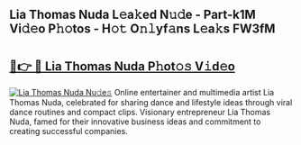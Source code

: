 ## Lia Thomas Nuda L𝚎a𝚔ed N𝚞𝚍e - Part-k1M Vi𝚍𝚎o P𝚑𝚘tos - H𝚘𝚝 O𝚗𝚕yf𝚊ns L𝚎a𝚔s FW3fM

# <h2><a href="http://kfadx8u.oniu.top/?m=Lia+Thomas+Nuda">🔗👉 🔴 Lia Thomas Nuda P𝚑ot𝚘𝚜 V𝚒d𝚎o</a></h2>

[![Lia Thomas Nuda Nu𝚍e𝚜](https://i.imgur.com/0qMVB7G.gif)](http://kfadx8u.oniu.top/?m=Lia+Thomas+Nuda)
Online entertainer and multimedia artist Lia Thomas Nuda, celebrated for sharing dance and lifestyle ideas through viral dance routines and compact clips. Visionary entrepreneur Lia Thomas Nuda, famed for their innovative business ideas and commitment to creating successful companies.  
